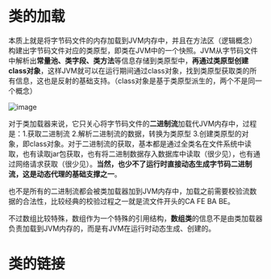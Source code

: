 # 类的加载

本质上就是将字节码文件的内存加载到JVM内存中，并且在方法区（逻辑概念）构建出字节码文件对应的类原型，即类在JVM中的一个快照。JVM从字节码文件中解析出**常量池、类字段、类方法**等信息存储到类原型中，**再通过类原型创建class对象**，这样JVM就可以在运行期间通过class对象，找到类原型获取类的所有信息，这也是反射的基础支持。（class对象是基于类原型派生的，两个不是同一个概念）

![image](https://user-images.githubusercontent.com/48977889/162555131-62af15a6-b25c-4294-b89c-0e1872fadf46.png)

对于类加载器来说，它只关心将字节码文件的**二进制流**加载代JVM内存中，过程是：1.获取二进制流	2.解析二进制流的数据，转换为类原型 	3.创建类原型的对象，即class对象。对于二进制流的获取，基本都是通过全类名在文件系统中读取，也有读取jar包获取，也有将二进制数据存入数据库中读取（很少见），也有通过网络请求获取（很少见）。**当然，也少不了运行时直接动态生成字节码二进制流，这是动态代理的基础支撑之一**。

也不是所有的二进制流都会被类加载器加到JVM内存中，加载之前需要校验流数据的合法性，比较经典的校验过程之一就是流文件开头的CA FE BA BE。

不过数组比较特殊，数组作为一个特殊的引用结构，**数组类**的信息不是由类加载器负责加载到JVM内存的，而是有JVM在运行时动态生成、创建的。

# 类的链接